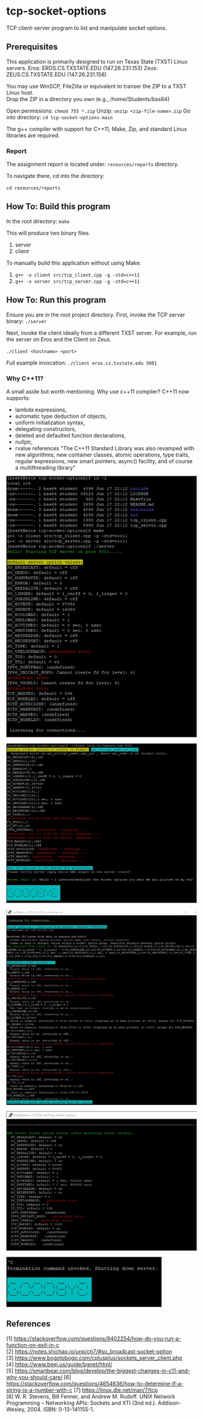 # tcp-socket-options
TCP client-server program to list and manipulate socket options.

## Prerequisites 

This application is primarily designed to run on Texas State (TXST) Linux servers.
Eros: EROS.CS.TXSTATE.EDU (147.26.231.153)
Zeus: ZEUS.CS.TXSTATE.EDU (147.26.231.156)

You may use WinSCP, FileZilla or equivalent to transer the ZIP to a TXST Linux host.     
Drop the ZIP in a directory you own (e.g., /home/Students/bss64)

Open permissions: `chmod 755 *.zip`
Unzip: `unzip <zip-file-name>.zip`
Go into directory: `cd tcp-socket-options-main`

The g++ compiler with support for C++11, Make, Zip, and standard Linux libraries are required. 

### Report

The assignment report is located under:
`resources/reports` directory.

To navigate there, cd into the directory:

`cd resources/reports`

## How To: Build this program

In the root directory: 
`make` 

This will produce two binary files. 
1. server
2. client

To manually build this application without using Make: 
1. `g++ -o client src/tcp_client.cpp -g -std=c++11`
2. `g++ -o server src/tcp_server.cpp -g -std=c++11`

## How To: Run this program

Ensure you are in the root project directory. 
First, invoke the TCP server binary: 
`./server`

Next, invoke the client ideally from a different TXST server. 
For example, run the server on Eros and the Client on Zeus. 

`./client <hostname> <port>`

Full example invocation: 
`./client eros.cs.txstate.edu 5001`

### Why C++11?
A small aside but worth mentioning. Why use c++11 compiler? C++11 now supports:
- lambda expressions,
- automatic type deduction of objects,
- uniform initialization syntax,
- delegating constructors,
- deleted and defaulted function declarations,
- nullptr,
- rvalue references
"The C++11 Standard Library was also revamped with new algorithms, new container classes, atomic operations, type traits, regular expressions, new smart pointers, async() facility, and of course a multithreading library"

![Build program and run server](resources/img/build_and_run_server.jpg)

![Run the client](resources/img/run_client.jpg)

![Server processed payload](resources/img/server_processed_payload.jpg)

![New server socket options](resources/img/new_server_socket_opts.jpg)

![Shut down the server](resources/img/shutting_down_server.jpg)

## References

[1] https://stackoverflow.com/questions/9402254/how-do-you-run-a-function-on-exit-in-c    
[2] https://notes.shichao.io/unp/ch7/#so_broadcast-socket-option   
[3] https://www.bogotobogo.com/cplusplus/sockets_server_client.php    
[4] https://www.beej.us/guide/bgnet/html/    
[5] https://smartbear.com/blog/develop/the-biggest-changes-in-c11-and-why-you-should-care/ 
[6] https://stackoverflow.com/questions/4654636/how-to-determine-if-a-string-is-a-number-with-c 
[7] https://linux.die.net/man/7/tcp  
[8] W. R. Stevens, Bill Fenner, and Andrew M. Rudoff. UNIX Network Programming – Networking
APIs: Sockets and XTI (3nd ed.). Addison-Wesley, 2004. ISBN: 0-13-141155-1.
